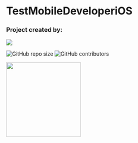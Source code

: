 # TestMobileDeveloperiOS
### Project created by:
<p align="left"> 
<a href="https://github.com/DanilaBolshakov1999">
<img src="https://img.shields.io/badge/DanilaBolshakov1999-blue"/></a>

![GitHub repo size](https://img.shields.io/github/repo-size/DanilaBolshakov1999/TestMobileDeveloperiOS)  ![GitHub contributors](https://img.shields.io/github/contributors/DanilaBolshakov1999/TestMobileDeveloperiOS)

<img src="Simulator Screenshot - iPhone 14 Pro - 2023-11-06 at 19.56.29.png" width="200" />
